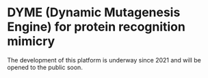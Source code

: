 # DYME (Dynamic Mutagenesis Engine) for protein recognition mimicry

The development of this platform is underway since 2021 and will be opened to the public soon.
